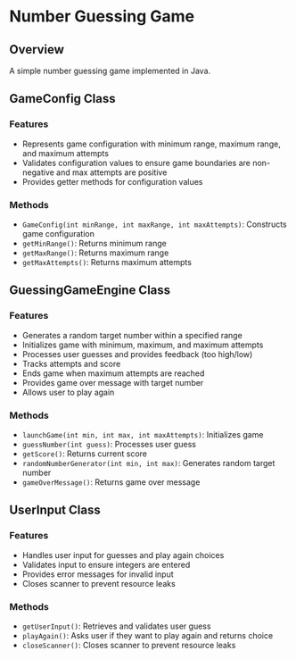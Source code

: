 # Number Guessing Game

## Overview

A simple number guessing game implemented in Java.


## GameConfig Class


### Features

*   Represents game configuration with minimum range, maximum range, and maximum attempts
*   Validates configuration values to ensure game boundaries are non-negative and max attempts are positive
*   Provides getter methods for configuration values


### Methods

*   `GameConfig(int minRange, int maxRange, int maxAttempts)`: Constructs game configuration
*   `getMinRange()`: Returns minimum range
*   `getMaxRange()`: Returns maximum range
*   `getMaxAttempts()`: Returns maximum attempts


## GuessingGameEngine Class

### Features

*   Generates a random target number within a specified range
*   Initializes game with minimum, maximum, and maximum attempts
*   Processes user guesses and provides feedback (too high/low)
*   Tracks attempts and score
*   Ends game when maximum attempts are reached
*   Provides game over message with target number
*   Allows user to play again


### Methods

*   `launchGame(int min, int max, int maxAttempts)`: Initializes game
*   `guessNumber(int guess)`: Processes user guess
*   `getScore()`: Returns current score
*   `randomNumberGenerator(int min, int max)`: Generates random target number
*   `gameOverMessage()`: Returns game over message


## UserInput Class


### Features

*   Handles user input for guesses and play again choices
*   Validates input to ensure integers are entered
*   Provides error messages for invalid input
*   Closes scanner to prevent resource leaks


### Methods

*   `getUserInput()`: Retrieves and validates user guess
*   `playAgain()`: Asks user if they want to play again and returns choice
*   `closeScanner()`: Closes scanner to prevent resource leaks